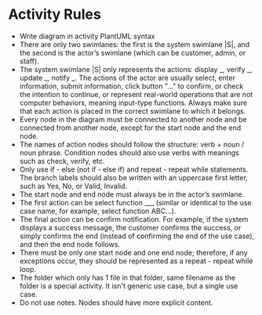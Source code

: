 # Activity Rules

- Write diagram in activity PlantUML syntax
- There are only two swimlanes: the first is the system swimlane |S|, and the second is the actor’s swimlane (which can be customer, admin, or staff).
- The system swimlane |S| only represents the actions: display _, verify _, update _, notify _.
  The actions of the actor are usually select, enter information, submit information, click button "..." to confirm, or check the intention to continue, or represent real-world operations that are not computer behaviors, meaning input-type functions.
  Always make sure that each action is placed in the correct swimlane to which it belongs.
- Every node in the diagram must be connected to another node and be connected from another node, except for the start node and the end node.
- The names of action nodes should follow the structure: verb + noun / noun phrase. Condition nodes should also use verbs with meanings such as check, verify, etc.
- Only use if - else (not if - else if) and repeat - repeat while statements. The branch labels should also be written with an uppercase first letter, such as Yes, No, or Valid, Invalid.
- The start node and end node must always be in the actor’s swimlane.
- The first action can be select function \_\_\_ (similar or identical to the use case name, for example, select function ABC...).
- The final action can be confirm notification.
  For example, if the system displays a success message, the customer confirms the success, or simply confirms the end (instead of confirming the end of the use case), and then the end node follows.
- There must be only one start node and one end node; therefore, if any exceptions occur, they should be represented as a repeat - repeat while loop.
- The folder which only has 1 file in that folder, same filename as the folder is a special activity. It isn't generic use case, but a single use case.
- Do not use notes. Nodes should have more explicit content.
